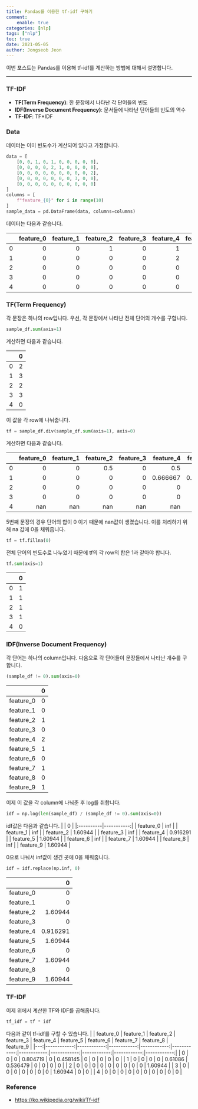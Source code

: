 ```yaml
---
title: Pandas를 이용한 tf-idf 구하기
comment:   
    enable: true
categories: [nlp]
tags: ["nlp"]
toc: true
date: 2021-05-05
author: Jongseob Jeon
---
```


이번 포스트는 Pandas를 이용해 tf-idf를 계산하는 방법에 대해서 설명합니다.

---
### TF-IDF
- **TF(Term Frequency)**: 한 문장에서 나타난 각 단어들의 빈도
- **IDF(Inverse Document Frequency)**: 문서들에 나타난 단어들의 빈도의 역수
- **TF-IDF**: TF*IDF


### Data
데이터는 이미 빈도수가 계산되어 있다고 가정합니다.
```python
data = [
    [0, 0, 1, 0, 1, 0, 0, 0, 0, 0],
    [0, 0, 0, 0, 2, 1, 0, 0, 0, 0],
    [0, 0, 0, 0, 0, 0, 0, 0, 0, 2],
    [0, 0, 0, 0, 0, 0, 0, 3, 0, 0],
    [0, 0, 0, 0, 0, 0, 0, 0, 0, 0]
]
columns = [
    f"feature_{0}" for i in range(10)
]
sample_data = pd.DataFrame(data, columns=columns)
```

데이터는 다음과 같습니다.

|    |   feature_0 |   feature_1 |   feature_2 |   feature_3 |   feature_4 |   feature_5 |   feature_6 |   feature_7 |   feature_8 |   feature_9 |
|---:|------------:|------------:|------------:|------------:|------------:|------------:|------------:|------------:|------------:|------------:|
|  0 |           0 |           0 |           1 |           0 |           1 |           0 |           0 |           0 |           0 |           0 |
|  1 |           0 |           0 |           0 |           0 |           2 |           1 |           0 |           0 |           0 |           0 |
|  2 |           0 |           0 |           0 |           0 |           0 |           0 |           0 |           0 |           0 |           2 |
|  3 |           0 |           0 |           0 |           0 |           0 |           0 |           0 |           3 |           0 |           0 |
|  4 |           0 |           0 |           0 |           0 |           0 |           0 |           0 |           0 |           0 |           0 |

### TF(Term Frequency)
각 문장은 하나의 row입니다.
우선, 각 문장에서 나타난 전체 단어의 개수를 구합니다.
```python
sample_df.sum(axis=1)
```
계산하면 다음과 같습니다.

|    |   0 |
|---:|----:|
|  0 |   2 |
|  1 |   3 |
|  2 |   2 |
|  3 |   3 |
|  4 |   0 |

이 값을 각 row에 나눠줍니다.
```python
tf = sample_df.div(sample_df.sum(axis=1), axis=0)
```

계산하면 다음과 같습니다.

|    |   feature_0 |   feature_1 |   feature_2 |   feature_3 |   feature_4 |   feature_5 |   feature_6 |   feature_7 |   feature_8 |   feature_9 |
|---:|------------:|------------:|------------:|------------:|------------:|------------:|------------:|------------:|------------:|------------:|
|  0 |           0 |           0 |         0.5 |           0 |    0.5      |    0        |           0 |           0 |           0 |           0 |
|  1 |           0 |           0 |         0   |           0 |    0.666667 |    0.333333 |           0 |           0 |           0 |           0 |
|  2 |           0 |           0 |         0   |           0 |    0        |    0        |           0 |           0 |           0 |           1 |
|  3 |           0 |           0 |         0   |           0 |    0        |    0        |           0 |           1 |           0 |           0 |
|  4 |         nan |         nan |       nan   |         nan |  nan        |  nan        |         nan |         nan |         nan |         nan |

5번째 문장의 경우 단어의 합이 0 이기 때문에 nan값이 생겼습니다.
이를 처리하기 위해 na 값에 0을 채워줍니다.

```python
tf = tf.fillna(0)
```

전체 단어의 빈도수로 나누었기 때문에 tf의 각 row의 합은 1과 같아야 합니다.
```python
tf.sum(axis=1)
```

|    |   0 |
|---:|----:|
|  0 |   1 |
|  1 |   1 |
|  2 |   1 |
|  3 |   1 |
|  4 |   0 |

### IDF(Inverse Document Frequency)
각 단어는 하나의 column입니다.
다음으로 각 단어들이 문장들에서 나타난 개수를 구합니다.
```python
(sample_df != 0).sum(axis=0)
```

|           |   0 |
|:----------|----:|
| feature_0 |   0 |
| feature_1 |   0 |
| feature_2 |   1 |
| feature_3 |   0 |
| feature_4 |   2 |
| feature_5 |   1 |
| feature_6 |   0 |
| feature_7 |   1 |
| feature_8 |   0 |
| feature_9 |   1 |

이제 이 값을 각 column에 나눠준 후 log를 취합니다.
```python
idf = np.log(len(sample_df) / (sample_df != 0).sum(axis=0))
```

idf값은 다음과 같습니다.
|           |          0 |
|:----------|-----------:|
| feature_0 | inf        |
| feature_1 | inf        |
| feature_2 |   1.60944  |
| feature_3 | inf        |
| feature_4 |   0.916291 |
| feature_5 |   1.60944  |
| feature_6 | inf        |
| feature_7 |   1.60944  |
| feature_8 | inf        |
| feature_9 |   1.60944  |

0으로 나눠서 inf값이 생긴 곳에 0을 채워줍니다.
```python
idf = idf.replace(np.inf, 0)
```

|           |        0 |
|:----------|---------:|
| feature_0 | 0        |
| feature_1 | 0        |
| feature_2 | 1.60944  |
| feature_3 | 0        |
| feature_4 | 0.916291 |
| feature_5 | 1.60944  |
| feature_6 | 0        |
| feature_7 | 1.60944  |
| feature_8 | 0        |
| feature_9 | 1.60944  |

### TF-IDF
이제 위에서 계산한 TF와 IDF를 곱해줍니다.
```python
tf_idf = tf * idf
```

다음과 같이 tf-idf를 구할 수 있습니다.
|    |   feature_0 |   feature_1 |   feature_2 |   feature_3 |   feature_4 |   feature_5 |   feature_6 |   feature_7 |   feature_8 |   feature_9 |
|---:|------------:|------------:|------------:|------------:|------------:|------------:|------------:|------------:|------------:|------------:|
|  0 |           0 |           0 |    0.804719 |           0 |    0.458145 |    0        |           0 |     0       |           0 |     0       |
|  1 |           0 |           0 |    0        |           0 |    0.61086  |    0.536479 |           0 |     0       |           0 |     0       |
|  2 |           0 |           0 |    0        |           0 |    0        |    0        |           0 |     0       |           0 |     1.60944 |
|  3 |           0 |           0 |    0        |           0 |    0        |    0        |           0 |     1.60944 |           0 |     0       |
|  4 |           0 |           0 |    0        |           0 |    0        |    0        |           0 |     0       |           0 |     0       |



### Reference
- https://ko.wikipedia.org/wiki/Tf-idf